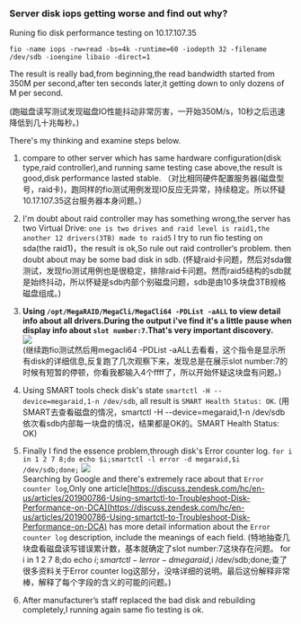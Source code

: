 ### Server disk iops getting worse and find out why?
Runing fio disk performance testing on 10.17.107.35

```
fio -name iops -rw=read -bs=4k -runtime=60 -iodepth 32 -filename /dev/sdb -ioengine libaio -direct=1
```
The result is really bad,from beginning,the read bandwidth started from 350M per second,after ten seconds later,it getting down to only dozens of M per second.

(跑磁盘读写测试发现磁盘IO性能抖动非常厉害，一开始350M/s，10秒之后迅速降低到几十兆每秒。)

There's my thinking and examine steps below.

1. compare to other server which has same hardware configuration(disk type,raid controller),and running same testing case above,the result is good,disk performance lasted stable.
（对比相同硬件配置服务器(磁盘型号，raid卡)，跑同样的fio测试用例发现IO反应无异常，持续稳定。所以怀疑10.17.107.35这台服务器本身问题。）

2. I'm doubt about raid controller may has something wrong,the server has two Virtual Drive:
`one is two drives and raid level is raid1,the another 12 drivers(3TB) made to raid5` 
I try to run fio testing on sda(the raid1)，the result is ok,So rule out raid controller‘s problem. then doubt about may be some bad disk in sdb.
(怀疑raid卡问题，然后对sda做测试，发现fio测试用例也是很稳定，排除raid卡问题。然而raid5结构的sdb就是始终抖动，所以怀疑是sdb内部个别磁盘问题，sdb是由10多块盘3TB规格磁盘组成。)

3. **Using `/opt/MegaRAID/MegaCli/MegaCli64 -PDList -aALL` to view detail info about all drivers.During the output i've find it's a little pause when display info about `slot number:7`.That's very important discovery.**       
![](https://camo.githubusercontent.com/ae7b14a7344e0ab8f63a4ae79ec0ee8087cc2096/687474703a2f2f73362e6d6f677563646e2e636f6d2f6e6577312f76312f66786968652f37373838313665613266313532646135626632306234663266386563313533372f4131616434303937353162323030303830322e706e67)        
(继续跑fio测试然后用megacli64 -PDList -aALL去看看，这个指令是显示所有disk的详细信息,反复跑了几次观察下来，发现总是在展示slot number:7的时候有短暂的停顿，你看我都输入4个ffff了，所以开始怀疑这块盘有问题。)

4. Using SMART tools check disk's state `smartctl -H --device=megaraid,1-n /dev/sdb`, all result is `SMART Health Status: OK`.
(用SMART去查看磁盘的情况，smartctl -H --device=megaraid,1-n /dev/sdb 依次看sdb内部每一块盘的情况，结果都是OK的。SMART Health Status: OK)

5. Finally I find the essence problem,through disk's Error counter log.
`for i in 1 2 7 8;do echo $i;smartctl -l error -d megaraid,$i /dev/sdb;done;`
![](https://camo.githubusercontent.com/6a877e6c210ecbf2ca0a402b605b9db8ebf47c4e/687474703a2f2f73362e6d6f677563646e2e636f6d2f6e6577312f76312f66786968652f35663831663966356131323136396263616533303162353233633866653337612f4131313335343937353162323030303430322e706e67)  
Searching by Google and there's extremely race about that `Error counter log`,Only one article[https://discuss.zendesk.com/hc/en-us/articles/201900786-Using-smartctl-to-Troubleshoot-Disk-Performance-on-DCA](https://discuss.zendesk.com/hc/en-us/articles/201900786-Using-smartctl-to-Troubleshoot-Disk-Performance-on-DCA) has more detail information about the `Error counter log` description, include the meanings of each field.  (特地抽查几块盘看磁盘读写错误累计数，基本就确定了slot number:7这块存在问题。
for i in 1 2 7 8;do echo $i;smartctl -l error -d megaraid,$i /dev/sdb;done;查了很多资料关于Error counter log这部分，没啥详细的说明。最后这份解释非常棒，解释了每个字段的含义的可能的问题。)

6. After manufacturer’s staff replaced the bad disk and rebuilding completely,I running again same fio testing is ok.
